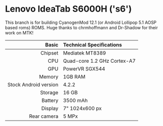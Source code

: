 Lenovo IdeaTab S6000H ('s6')
============================

This branch is for building CyanogenMod 12.1 (or Android Lollipop 5.1 AOSP based roms) ROMS. Huge thanks to chrmhoffmann and Dr-Shadow for their work on MTK!

Basic   | Technical Specifications
-------:|:-------------------------
Chipset | Mediatek MT8389
CPU     | Quad-core 1.2 GHz Cortex-A7
GPU     | PowerVR SGX544
Memory  | 1GB RAM
Stock Android version | 4.2.2
Storage | 16 GB
Battery | 3500 mAh
Display | 7" 1024x600 px
Rear camera  | 5 MPx
